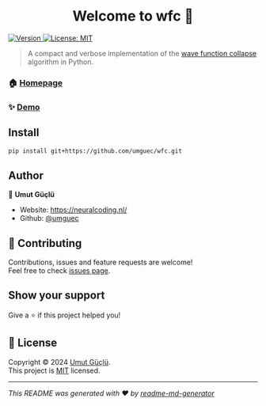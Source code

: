 <h1 align="center">Welcome to wfc 👋</h1>
<p>
  <a href="https://github.com/umguec/wfc" target="_blank">
    <img alt="Version" src="https://img.shields.io/badge/github-v0.1.0-blue">
  </a>
  <a href="https://github.com/umguec/wfc?tab=MIT-1-ov-file#MIT-1-ov-file" target="_blank">
    <img alt="License: MIT" src="https://img.shields.io/badge/License-MIT-yellow.svg" />
  </a>
</p>

> A compact and verbose implementation of the [wave function collapse](https://github.com/mxgmn/WaveFunctionCollapse) algorithm in Python.

### 🏠 [Homepage](https://github.com/umguec/wfc)

### ✨ [Demo](https://colab.research.google.com/drive/1DdHnEPoyDDiHNeP_oRbHPsUqIeeksBii?usp=sharing)

## Install

```sh
pip install git+https://github.com/umguec/wfc.git
```

## Author

👤 **Umut Güçlü**

* Website: https://neuralcoding.nl/
* Github: [@umguec](https://github.com/umguec)

## 🤝 Contributing

Contributions, issues and feature requests are welcome!<br />Feel free to check [issues page](https://github.com/umguec/wfc/issues). 

## Show your support

Give a ⭐️ if this project helped you!

## 📝 License

Copyright © 2024 [Umut Güçlü](https://github.com/umguec).<br />
This project is [MIT](https://github.com/umguec/wfc?tab=MIT-1-ov-file#MIT-1-ov-file) licensed.

***
_This README was generated with ❤️ by [readme-md-generator](https://github.com/kefranabg/readme-md-generator)_

